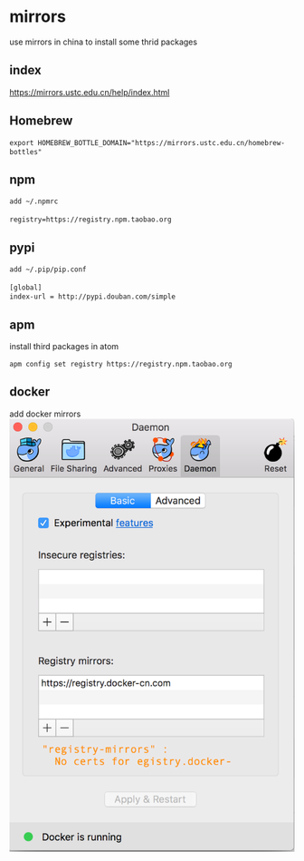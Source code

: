 # mirrors
use mirrors in china to install some thrid packages

## index 
https://mirrors.ustc.edu.cn/help/index.html

## Homebrew
```
export HOMEBREW_BOTTLE_DOMAIN="https://mirrors.ustc.edu.cn/homebrew-bottles"
```

## npm

```
add ~/.npmrc

registry=https://registry.npm.taobao.org
```

## pypi
```
add ~/.pip/pip.conf

[global]
index-url = http://pypi.douban.com/simple
```

## apm
install third packages in atom
```
apm config set registry https://registry.npm.taobao.org
```

## docker
add docker mirrors
<img src='images/docker.png'></img>
